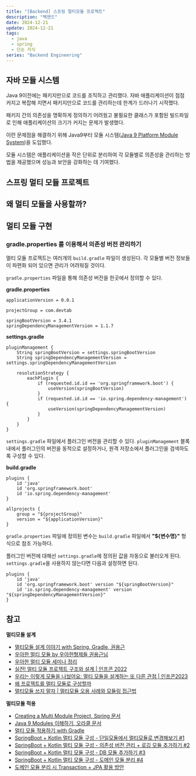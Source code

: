```yaml
---
title: "[Backend] 스프링 멀티모듈 프로젝트"
description: "벡엔드"
date: 2024-12-21
update: 2024-12-21
tags:
  - java
  - spring
  - 단순 지식
series: "Backend Engineering"
---
```


## 자바 모듈 시스템
Java 9이전에는 패키지만으로 코드를 조직하고 관리했다. 자바 애플리케이션이 점점 커지고 복잡해 지면서 패키지만으로 코드를 관리하는데 한계가 드러나기 시작했다.

패키지 간의 의존성을 명확하게 정의하기 어려웠고 불필요한 클래스가 포함된 빌드파일로 인해 애플리케이션의 크기가 커지는 문제가 발생했다.

이런 문제점을 해결하기 위해 Java9부터 모듈 시스템([Java 9 Platform Module System](https://www.oracle.com/kr/corporate/features/understanding-java-9-modules.html))을 도입했다.

모듈 시스템은 애플리케이션을 작은 단위로 분리하여 각 모듈별로 의존성을 관리하는 방법을 제공했으며 성능과 보안을 강화하는 데 기여했다.


## 스프링 멀티 모듈 프로젝트



## 왜 멀티 모듈을 사용할까?

## 멀티 모듈 구현

### gradle.properties 를 이용해서 의존성 버전 관리하기

멀티 모듈 프로젝트는 여러개의 `build.gradle` 파일이 생성된다. 각 모듈별 버전 정보들이 파편화 되어 있으면 관리가 어려워질 것이다.

`gradle.properties` 파일을 통해 의존성 버전을 한곳에서 정의할 수 있다.

**gradle.properties**
```
applicationVersion = 0.0.1

projectGroup = com.devtab

springBootVersion = 3.4.1
springDependencyManagementVersion = 1.1.7
```

**settings.gradle**
```
pluginManagement {
    String springBootVersion = settings.springBootVersion
    String springDependencyManagementVersion = settings.springDependencyManagementVersion

    resolutionStrategy {
        eachPlugin {
            if (requested.id.id == 'org.springframework.boot') {
                useVersion(springBootVersion)
            }
            if (requested.id.id == 'io.spring.dependency-management') {
                useVersion(springDependencyManagementVersion)
            }
        }
    }
}
```

`settings.gradle` 파일에서 플러그인 버전을 관리할 수 있다. `pluginManagement` 블록 내에서 플러그인의 버전을 동적으로 설정하거나, 원격 저장소에서 플러그인을 검색하도록 구성할 수 있다.

**build.gradle**
```
plugins {
	id 'java'
	id 'org.springframework.boot'
	id 'io.spring.dependency-management'
}

allprojects {
	group = "${projectGroup}"
	version = "${applicationVersion}"
}
```

`gradle.properties` 파일에 정의된 변수는 `build.gradle` 파일에서 **"${변수명}"** 형식으로 참조 가능하다.

플러그인 버전에 대해선 `settings.gradle`에 정의된 값을 자동으로 불러오게 된다. `settings.gradle`을 사용하지 않는다면 다음과 설정하면 된다.
```
plugins {
	id 'java'
	id 'org.springframework.boot' version "${springBootVersion}"
	id 'io.spring.dependency-management' version "${springDependencyManagementVersion}"
}
```

## 참고
**멀티모듈 설계**
- [멀티모듈 설계 이야기 with Spring, Gradle, 권용근](https://techblog.woowahan.com/2637/)
- [우아한 멀티 모듈 by 우아한형제들 권용근님](https://www.youtube.com/watch?v=nH382BcycHc)
- [우아한 멀티 모듈 세미나 정리](https://hyeon9mak.github.io/woowahan-multi-module/)
- [실전! 멀티 모듈 프로젝트 구조와 설계 | 인프콘 2022](https://www.youtube.com/watch?v=ipDzLJK-7Kc)
- [우리는 이렇게 모듈을 나눴어요: 멀티 모듈을 설계하는 또 다른 관점 | 인프콘2023](https://www.youtube.com/watch?v=uvG-amw2u2s&t=762s)
- [왜 프로젝트를 멀티 모듈로 구성할까](https://www.youtube.com/watch?v=VPzg61njKxw&t=29s)
- [멀티모듈 쓰지 말자 | 멀티모듈 오용 사례와 모듈링 접근법](https://www.youtube.com/watch?v=6FiNarz3pOA)

**멀티모듈 적용**
- [Creating a Multi Module Project, Spring 문서](https://spring.io/guides/gs/multi-module)
- [Java 9 Modules 이해하기, 오라클 문서](https://www.oracle.com/kr/corporate/features/understanding-java-9-modules.html)
- [멀티 모듈 적용하기 with Gradle](https://tecoble.techcourse.co.kr/post/2021-09-06-multi-module/)
- [SpringBoot + Kotlin 멀티 모듈 구성 - 단일모듈에서 멀티모듈로 변경해보기 #1](https://www.youtube.com/watch?v=PdofVTuM-tE)
- [SpringBoot + Kotlin 멀티 모듈 구성 - 의존성 버전 관리 + 로깅 모듈 추가하기 #2](https://www.youtube.com/watch?v=rE89ppAmf_Y&t=59s)
- [SpringBoot + Kotlin 멀티 모듈 구성 - DB 모듈 추가하기 #3](https://www.youtube.com/watch?v=ODSFmLdecX0&t=7s)
- [SpringBoot + Kotlin 멀티 모듈 구성 - 도메인 모듈 분리 #4](https://www.youtube.com/watch?v=p5ZMF2bpE6A)
- [도메인 모듈 분리 시 Transaction + JPA 활용 방안](https://www.youtube.com/watch?v=18C2A56ialY)


